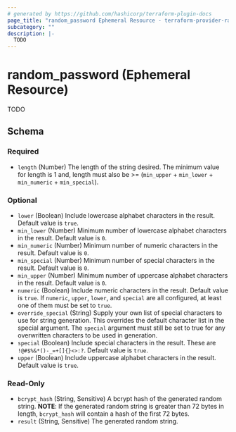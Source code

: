 ```yaml
---
# generated by https://github.com/hashicorp/terraform-plugin-docs
page_title: "random_password Ephemeral Resource - terraform-provider-random"
subcategory: ""
description: |-
  TODO
---
```


# random_password (Ephemeral Resource)

TODO



<!-- schema generated by tfplugindocs -->
## Schema

### Required

- `length` (Number) The length of the string desired. The minimum value for length is 1 and, length must also be >= (`min_upper` + `min_lower` + `min_numeric` + `min_special`).

### Optional

- `lower` (Boolean) Include lowercase alphabet characters in the result. Default value is `true`.
- `min_lower` (Number) Minimum number of lowercase alphabet characters in the result. Default value is `0`.
- `min_numeric` (Number) Minimum number of numeric characters in the result. Default value is `0`.
- `min_special` (Number) Minimum number of special characters in the result. Default value is `0`.
- `min_upper` (Number) Minimum number of uppercase alphabet characters in the result. Default value is `0`.
- `numeric` (Boolean) Include numeric characters in the result. Default value is `true`. If `numeric`, `upper`, `lower`, and `special` are all configured, at least one of them must be set to `true`.
- `override_special` (String) Supply your own list of special characters to use for string generation.  This overrides the default character list in the special argument.  The `special` argument must still be set to true for any overwritten characters to be used in generation.
- `special` (Boolean) Include special characters in the result. These are `!@#$%&*()-_=+[]{}<>:?`. Default value is `true`.
- `upper` (Boolean) Include uppercase alphabet characters in the result. Default value is `true`.

### Read-Only

- `bcrypt_hash` (String, Sensitive) A bcrypt hash of the generated random string. **NOTE**: If the generated random string is greater than 72 bytes in length, `bcrypt_hash` will contain a hash of the first 72 bytes.
- `result` (String, Sensitive) The generated random string.
